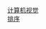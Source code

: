 
[计算机视觉](https://blog.csdn.net/Murray_/article/details/79952076)  
[排序](https://www.cnblogs.com/wxisme/p/5243631.html)  
